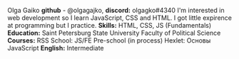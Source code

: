 Olga Gaiko
**github** - @olgagajko, **discord:** olgagko#4340
I'm interested in web development so I learn JavaScript, CSS and HTML. I got little expirence at programming but I practice.
**Skills:**
HTML, CSS, JS (Fundamentals)
**Education:**
Saint Petersburg State University
Faculty of Political Science
**Courses:**
RSS School: JS/FE Pre-school (in process)
Hexlet: Основы JavaScript
**English:**
Intermediate 


